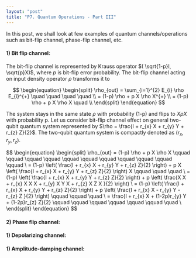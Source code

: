 ```yaml
---
layout: "post"
title: "P7. Quantum Operations - Part III"
---
```


In this post, we shall look at few examples of quantum channels/operations such as bit-flip channel, phase-flip channel, etc.

#### 1) **Bit flip channel:**
The bit-flip channel is represented by Krauss operator $( \sqrt{1-p}I, \sqrt{p}X)$, where $p$ is bit-flip error probability. The bit-flip channel acting on input density operator $\rho$ transforms it to

$$
\begin{equation}
\begin{split}
\rho_{out} = \sum_{i=1}^{2} E_{i} \rho E_{i}^{+}  \quad  \quad \quad \quad  \\
= (1-p) \rho + p X \rho X^{+}  \\
= (1-p) \rho + p X \rho X \quad  \\
\end{split}
\end{equation}
$$  

The system stays in the same state $\rho$ with probability (1-p) and flips to $X \rho X$ with probability p. Let us consider bit-flip channel effect on general two-qubit quantum system represented by $\rho = \frac{I + r_{x} X + r_{y} Y + r_{z} Z\}{2}$. The two-qubit quantum system is compactly denoted as $(r_{x},r_{y},r_{z})$. 

$$
\begin{equation}
\begin{split}
\rho_{out} = (1-p) \rho + p X \rho X \qquad \qquad \qquad \qquad \qquad \qquad \qquad \qquad \qquad \qquad \qquad \\
= (1-p) \left( \frac{I + r_{x} X + r_{y} Y + r_{z} Z\}{2} \right) + p X \left( \frac{I + r_{x} X + r_{y} Y + r_{z} Z\}{2} \right) X \qquad \quad \quad \\
= (1-p) \left( \frac{I + r_{x} X + r_{y} Y + r_{z} Z\}{2} \right) + p \left( \frac{X X + r_{x} X X X + r_{y} X Y X + r_{z} X Z X \}{2} \right)  \\
= (1-p) \left( \frac{I + r_{x} X + r_{y} Y + r_{z} Z\}{2} \right) + p \left( \frac{I + r_{x} X - r_{y} Y - r_{z} Z \}{2} \right) \qquad \qquad \quad \\
= \frac{I + r_{x} X + (1-2p)r_{y} Y + (1-2p)r_{z} Z\}{2} \qquad \qquad \qquad \qquad \qquad \qquad \quad \\
\end{split}
\end{equation}
$$  

#### 2) **Phase flip channel:**

#### 1) **Depolarizing channel:**

#### 1) **Amplitude-damping channel:**
